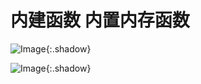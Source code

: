 # 内建函数 内置内存函数





![Image](https://xusenfeng.github.io/myimages/2-5.jpg){:.shadow}

![Image](https://xusenfeng.github.io/myimages/2-6.jpg){:.shadow}



